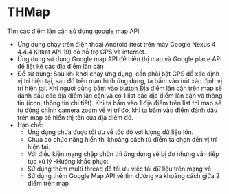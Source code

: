 # THMap
Tìm các điểm lân cận sử dụng google map API

- Ứng dụng chạy trên điện thoại Android (test trên máy Google Nexus 4 4.4.4 Kitkat API 19) có hỗ trợ GPS và internet.
- Ứng dụng sử dụng Google map API để hiển thị map và Google place API để liệt kê các địa điểm lân cận
- Để sử dụng: Sau khi khởi chạy ứng dụng, cần phải bật GPS để xác định vị trí hiện tại, sau đó trên màn hình ứng dụng, ta bấm vào nút xác định vị trí hiện tại. Khi người dùng bấm vào button Địa điểm lân cận trên map sẽ đánh dấu các địa điểm lân cận và có 1 list các địa điểm lân cận  và thông tin (icon, thông tin chi tiết). Khi ta bấm vào 1 địa điểm trên list thì map sẽ tự động chỉnh camera zoom về vị trí đó, khi ta bấm vào điểm đánh dấu trên map sẽ hiển thị tên của địa điểm đó.
- Hạn chế:  
   + Ứng dụng chưa được tối ưu về tốc độ với lượng dữ liệu lớn.
   + Chưa có chức năng hiển thị khoảng cách từ điểm ta chọn đến vị trí hiện tại.
   + Với điều kiện mạng chập chờn thì ứng dụng sẽ bị đơ nhưng vẫn tiếp tục xử lý
-Hướng khắc phục:
  + Sử dụng thêm multi thread để tối ưu việc tải dữ liệu trên mạng về
  + Sử dụng thêm Google Map API về tìm đường và khoảng cách giữa 2 điểm trên map
